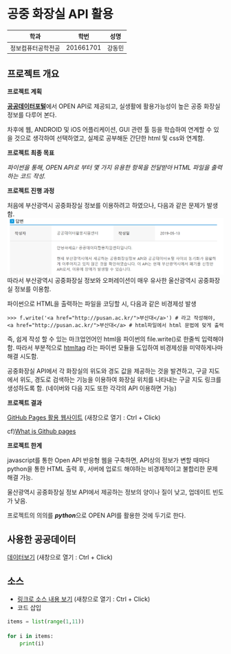# 공중 화장실 API 활용

학과 | 학번 | 성명
---- | ---- | ---- 
정보컴퓨터공학전공 |201661701 |강동민


## 프로젝트 개요
<strong>프로젝트 계획</strong>

<strong>[공공데이터포털](https://data.go.kr)</strong>에서 OPEN API로 제공되고, 실생활에 활용가능성이 높은 공중 화장실 정보를 다루어 본다.

차후에 웹, ANDROID 및 iOS 어플리케이션, GUI 관련 툴 등을 학습하여 연계할 수 있을 것으로 생각하여 선택하였고,
실제로 공부해둔 간단한 html 및 css와 연계함.

<strong>프로젝트 최종 목표</strong>

<em>파이썬을 통해, OPEN API로 부터 몇 가지 유용한 항목을 전달받아 HTML 파일을 출력하는 코드 작성.</em>

<strong>프로젝트 진행 과정</strong>

처음에 부산광역시 공중화장실 정보를 이용하려고 하였으나, 다음과 같은 문제가 발생함.
![qna](./readmeimg/qna.PNG)
따라서 부산광역시 공중화장실 정보와 오퍼레이션이 매우 유사한 울산광역시 공중화장실 정보를 이용함.

파이썬으로 HTML을 출력하는 파일을 코딩할 시, 다음과 같은 비경제성 발생
  
    >>> f.write('<a href="http://pusan.ac.kr/">부산대</a>') # 라고 작성해야,
    <a href="http://pusan.ac.kr/">부산대</a> # html파일에서 html 문법에 맞게 출력


즉, 쉽게 작성 할 수 있는 마크업언어인 html을 파이썬의 file.write()로 한줄씩 입력해야함.
따라서 부분적으로 [htmltag](https://github.com/LiftoffSoftware/htmltag) 라는 파이썬 모듈을 도입하여 비경제성을 미약하게나마 해결 시도함.

공중화장실 API에서 각 화장실의 위도와 경도 값을 제공하는 것을 발견하고, 구글 지도에서 위도, 경도로 검색하는 기능을 이용하여 화장실 위치를 나타내는 구글 지도 링크를 생성하도록 함. (네이버와 다음 지도 또한 각각의 API 이용하면 가능)

<strong>프로젝트 결과</strong>

[GitHub Pages 활용 웹사이트](https://gloomydumber.github.io/pyapihtmlalhpa/result.html)
(새창으로 열기 : Ctrl + Click)

cf)[What is Github pages](https://help.github.com/en/articles/what-is-github-pages)

<strong>프로젝트 한계</strong>

javascript를 통한 Open API 반응형 웹을 구축하면, API상의 정보가 변할 때마다 python을 통한 HTML 출력 후, 서버에 업로드 해야하는 비경제적이고 불합리한 문제 해결 가능.

울산광역시 공중화장실 정보 API에서 제공하는 정보의 양이나 질이 낮고, 업데이트 빈도가 낮음.

프로젝트의 의의를 <strong><em>python</em></strong>으로 OPEN API를 활용한 것에 두기로 한다.

## 사용한 공공데이터 
[데이터보기](http://data.ulsan.go.kr/rest/ulsantoilet/getUlsantoiletList?authApiKey=DEjz18TCYogpRgTo7XL5cAGOmLWhnd30DiWD%2BP2cqkUNMP%2F8%2FBNM4jxZ72gKpNNPG6XOAZzXcmg5kXATmq499g%3D%3D&numOfRows=9999)
(새창으로 열기 : Ctrl + Click)

## 소스
* [링크로 소스 내용 보기](https://github.com/gloomydumber/pyapihtmlalhpa/blob/master/toiletest.py) 
(새창으로 열기 : Ctrl + Click)
* 코드 삽입
~~~python
items = list(range(1,11))

for i in items:
    print(i)
~~~
